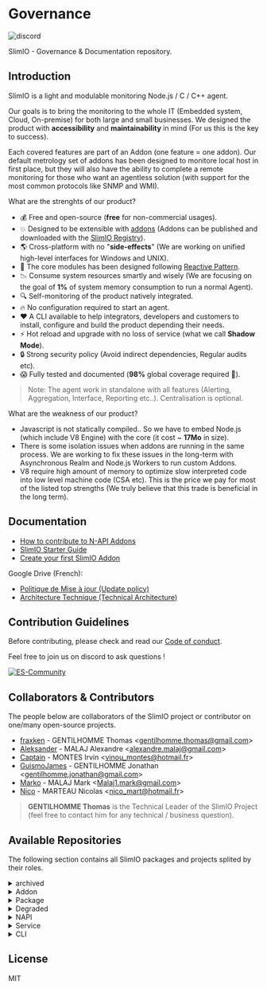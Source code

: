 # Governance
![discord](https://img.shields.io/discord/359783688403156994.svg?style=flat)

SlimIO - Governance &amp; Documentation repository.

## Introduction
SlimIO is a light and modulable monitoring Node.js / C / C++ agent. 

Our goals is to bring the monitoring to the whole IT (Embedded system, Cloud, On-premise) for both large and small businesses. We designed the product with **accessibility** and **maintainability** in mind (For us this is the key to success).

Each covered features are part of an Addon (one feature = one addon). Our default metrology set of addons has been designed to monitore local host in first place, but they will also have the ability to complete a remote monitoring for those who want an agentless solution (with support for the most common protocols like SNMP and WMI).

What are the strenghts of our product?

- 💰 Free and open-source (**free** for non-commercial usages).
- 💥 Designed to be extensible with [addons](https://github.com/SlimIO/addon) (Addons can be published and downloaded with the  [SlimIO Registry](https://github.com/SlimIO/Registry)).
- 🌎 Cross-platform with no "**side-effects**" (We are working on unified high-level interfaces for Windows and UNIX).
- 🚄 The core modules has been designed following [Reactive Pattern](https://en.wikipedia.org/wiki/Reactive_programming).
- 📉 Consume system resources smartly and wisely (We are focusing on the goal of **1%** of system memory consumption to run a normal Agent).
- 🔍 Self-monitoring of the product natively integrated.
- 🔥 No configuration required to start an agent.
- ❤️ A CLI available to help integrators, developers and customers to install, configure and build the product depending their needs.
- ⚡️ Hot reload and upgrade with no loss of service (what we call **Shadow Mode**).
- 🔒 Strong security policy (Avoid indirect dependencies, Regular audits etc).
- 😱 Fully tested and documented (**98%** global coverage required 💪).

> Note: The agent work in standalone with all features (Alerting, Aggregation, Interface, Reporting etc..). Centralisation is optional.

What are the weakness of our product?

- Javascript is not statically compiled.. So we have to embed Node.js (which include V8 Engine) with the core (it cost ~ **17Mo** in size).
- There is some isolation issues when addons are running in the same process. We are working to fix these issues in the long-term with Asynchronous Realm and Node.js Workers to run custom Addons.
- V8 require high amount of memory to optimize slow interpreted code into low level machine code (CSA etc). This is the price we pay for most of the listed top strengths (We truly believe that this trade is beneficial in the long term).

## Documentation
- [How to contribute to N-API Addons](./docs/native_addons.md)
- [SlimIO Starter Guide](./docs/get_started.md)
- [Create your first SlimIO Addon](./docs/first_addon.md)

Google Drive (French):
- [Politique de Mise à jour (Update policy)](https://docs.google.com/document/d/163Fb4HufSck27VW1ZWeEoDPPKGCnVKBo-6Zxbt2Bj64/edit?usp=sharing)
- [Architecture Technique (Technical Architecture)](https://docs.google.com/document/d/15e4z7Ev7ObohDWgZwGkd6PDq-cWtC54aUvPSP2finZw/edit?usp=sharing)

## Contribution Guidelines
Before contributing, please check and read our [Code of conduct](./COC_POLICY.md).

Feel free to join us on discord to ask questions !

[![ES-Community](https://discordapp.com/api/guilds/359783688403156994/embed.png?style=banner2)](https://discord.gg/YA87kR2)

## Collaborators & Contributors
The people below are collaborators of the SlimIO project or contributor on one/many open-source projects.

- [fraxken](https://github.com/fraxken) - GENTILHOMME Thomas &lt;gentilhomme.thomas@gmail.com&gt;
- [Aleksander](https://github.com/AlexandreMalaj) - MALAJ Alexandre &lt;alexandre.malaj@gmail.com&gt;
- [Captain](https://github.com/Captainfive) - MONTES Irvin &lt;vinou_montes@hotmail.fr&gt;
- [GuismoJames](https://www.linkedin.com/in/jgentilhomme/) - GENTILHOMME Jonathan &lt;gentilhomme.jonathan@gmail.com&gt;
- [Marko](https://github.com/Markobobby) - MALAJ Mark &lt;Malaj1.mark@gmail.com&gt;
- [Nico](https://github.com/Dafyh) - MARTEAU Nicolas &lt;nico_mart@hotmail.fr&gt;

> **GENTILHOMME Thomas** is the Technical Leader of the SlimIO Project (feel free to contact him for any technical / business question).

## Available Repositories
The following section contains all SlimIO packages and projects splited by their roles.

<details><summary>archived</summary>

TBC
- [AgentOld](https://github.com/SlimIO/AgentOld) - Old SlimIO Agent
- [Error](https://github.com/SlimIO/Error) - Slim.IO - Opinionated Error(s) handle/generator
- [levelmanager](https://github.com/SlimIO/levelmanager) - LevelDB (Database) - GUI Manager build with electron

</details>

<details><summary>Addon</summary>

SlimIO Addons
- [cpu-addon](https://github.com/SlimIO/cpu-addon) - SlimIO CPU Addon
- [Events](https://github.com/SlimIO/Events) - SlimIO - Events (Built-in Addon)
- [Gate](https://github.com/SlimIO/Gate) - Built-in Addon Gate
- [Socket](https://github.com/SlimIO/Socket) - Built-in Socket Addon
- [Alerting](https://github.com/SlimIO/Alerting) - SlimIO - Alerting Addon
- [Aggregator](https://github.com/SlimIO/Aggregator) - SlimIO - Metrics Aggregator Addon
- [cpu](https://github.com/SlimIO/cpu) - Windows & Unix Native Node.js binding - CPU Monitoring
- [ihm](https://github.com/SlimIO/ihm) - Agent IHM (Interface Homme Machine)
- [Prism](https://github.com/SlimIO/Prism) - Prism - Distribution Server Addon

</details>

<details><summary>Package</summary>

Classical 'npm' packages
- [Core](https://github.com/SlimIO/Core) - SlimIO Core
- [Config](https://github.com/SlimIO/Config) - SlimIO - Reactive and Safe JSON Configuration loader
- [Addon](https://github.com/SlimIO/Addon) - SlimIO Addon container
- [Utils](https://github.com/SlimIO/Utils) - SlimIO Utilities Functions
- [Scheduler](https://github.com/SlimIO/Scheduler) - SlimIO - Scheduler/Time Walk for Node.js
- [Config-Migration](https://github.com/SlimIO/Config-Migration) - SlimIO JSON Schema Migration (Payload Migration)
- [Mib-Parser](https://github.com/SlimIO/Mib-Parser) - Pure Asynchronous JavaScript (Node.JS) MIB Parser
- [is](https://github.com/SlimIO/is) - SlimIO IS - Node.js JavaScript Type checker 
- [Safe-emitter](https://github.com/SlimIO/Safe-emitter) - Safe Node.js EventEmitter designed for isolation
- [Units](https://github.com/SlimIO/Units) - SlimIO Metric Units
- [Arg-parser](https://github.com/SlimIO/Arg-parser) - SlimIO - Secure and reliable Node.js Argv Parser
- [Addon-Factory](https://github.com/SlimIO/Addon-Factory) - SlimIO - Factory to build Addon programmatically
- [Metrics](https://github.com/SlimIO/Metrics) - This package provide a developer interface to interact with Events Addon
- [Timer](https://github.com/SlimIO/Timer) - SlimIO - Node.js Driftless Interval Timer
- [Buffer-Schema](https://github.com/SlimIO/Buffer-Schema) - SlimIO Buffer Schema
- [Lazy](https://github.com/SlimIO/Lazy) - SlimIO Little lib to set Lazy Properties on JavaScript Objects!
- [Struct](https://github.com/SlimIO/Struct) - Node.js Schema Structure
- [Npm-registry](https://github.com/SlimIO/Npm-registry) - Node.js npm registry (GET) API with TypeScript def
- [Queue](https://github.com/SlimIO/Queue) - SlimIO - Queue Class designed for SlimIO Core
- [Nodejs-downloader](https://github.com/SlimIO/Nodejs-downloader) - SlimIO - Node.js binary and headers downloader
- [Tcp-Sdk](https://github.com/SlimIO/Tcp-Sdk) - SlimIO - TCP SDK to communicate in socket with the product
- [github](https://github.com/SlimIO/github) - Download and Extract Github repository 
- [ipc](https://github.com/SlimIO/ipc) - SlimIO - Node.js Inter Process Communication
- [lstree](https://github.com/SlimIO/lstree) - System Tree Printer as CLI (with a Node.js API)
- [unzipper](https://github.com/SlimIO/unzipper) - Node.js Modern Yauzl wrapper
- [OpenAPI](https://github.com/SlimIO/OpenAPI) - OpenAPI - Node.js Programmatically implementation (Spec Compliant)
- [Alert](https://github.com/SlimIO/Alert) - SlimIO Addon Alarms utilities
- [Immutable](https://github.com/SlimIO/Immutable) - SlimIO Immutable Static Objects and Values
- [Manifest](https://github.com/SlimIO/Manifest) - SlimIO Project Manifest (.TOML)
- [TimeMap](https://github.com/SlimIO/TimeMap) - ES6 Map-Like implementation with keys that have a defined timelife
- [Math](https://github.com/SlimIO/Math) - SlimIO - Node.js WebAssembly Metrology Math lib
- [sqlite-transaction](https://github.com/SlimIO/sqlite-transaction) - SQLite Transaction Manager for SlimIO events
- [Unit-testing](https://github.com/SlimIO/Unit-testing) - SlimIO - Unit testing framework (WIP)
- [psp](https://github.com/SlimIO/psp) - SlimIO - Project structure policy
- [jsdoc](https://github.com/SlimIO/jsdoc) - Blazing fast 🚀 JSDoc generator/parser
- [Registry-SDK](https://github.com/SlimIO/Registry-SDK) - Node.js SDK For the SlimIO Registry API
- [Desktop](https://github.com/SlimIO/Desktop) - SlimIO - Application bureautique pour les intégrateurs (Client lourd)
- [Pretty-JSON](https://github.com/SlimIO/Pretty-JSON) - Stdout JSON in your terminal
- [Async-cli-spinner](https://github.com/SlimIO/Async-cli-spinner) - Elegant Asynchronous Terminal (CLI) Spinner for Node.js
- [Bundler](https://github.com/SlimIO/Bundler) - SlimIO Archive (Addon & Core) Bundler
- [Iterator](https://github.com/SlimIO/Iterator) - Iterators Utils
- [Blog](https://github.com/SlimIO/Blog) - SlimIO Blog
- [arg-checker](https://github.com/SlimIO/arg-checker) - SlimIO Argument Checker
- [Lock](https://github.com/SlimIO/Lock) - SlimIO Node.js Semaphore for async/await
- [MySQL](https://github.com/SlimIO/MySQL) - MySQL addon
- [pretty-stack](https://github.com/SlimIO/pretty-stack) - Pretty Stack Trace to stdout in TTY
- [FSC](https://github.com/SlimIO/FSC) - Slimio - FSC (File System Controller)
- [logger](https://github.com/SlimIO/logger) - SlimIO Sonic Logger
- [Grapher](https://github.com/SlimIO/Grapher) - 
- [wcwidth](https://github.com/SlimIO/wcwidth) - Port of C's wcwidth() and wcswidth()
- [Profiles](https://github.com/SlimIO/Profiles) - SlimIO - Addon Profiles Manager
- [Tarball](https://github.com/SlimIO/Tarball) - SlimIO archive (for addons and modules) tarball packer/extractor.

</details>

<details><summary>Degraded</summary>

Projects that are not matching our psp policies
- [Eslint-config](https://github.com/SlimIO/Eslint-config) - SlimIO ESLint configuration
- [tsd](https://github.com/SlimIO/tsd) - TypeScript definitions for SlimIO projects

</details>

<details><summary>NAPI</summary>

Node.js Native bindings writted in C/C++
- [Winni](https://github.com/SlimIO/Winni) - Windows Network Interfaces - Node.js low-level binding
- [Windrive](https://github.com/SlimIO/Windrive) - Windows Drive (disk) & Devices - Node.js low level binding
- [Winelog](https://github.com/SlimIO/Winelog) - Windows Events log reader - Node.JS low-level binding
- [Winservices](https://github.com/SlimIO/Winservices) - Windows Services - Node.js low level binding
- [Winmem](https://github.com/SlimIO/Winmem) - Windows Memory - Node.js low level binding
- [Nixni](https://github.com/SlimIO/Nixni) - UNIX Network Interfaces - Node.JS low level binding
- [Nixmem](https://github.com/SlimIO/Nixmem) - UNIX Memory - Node.js low level binding
- [Micro](https://github.com/SlimIO/Micro) - NodeJS C NAPI low level binding to get high resolution timestamp (in microseconds)
- [Nixfs](https://github.com/SlimIO/Nixfs) - UNIX File System - Node.js low-level binding
- [Nixdevices](https://github.com/SlimIO/Nixdevices) - UNIX System Devices - NodeJS low level binding
- [Nixproc](https://github.com/SlimIO/Nixproc) - Node.js - N-API Binding
- [pam](https://github.com/SlimIO/pam) - Node.js N-API binding for Linux pam Authentication

</details>

<details><summary>Service</summary>

Web API projects
- [Agent](https://github.com/SlimIO/Agent) - SlimIO Agent
- [Registry](https://github.com/SlimIO/Registry) - SlimIO - Addon registry
- [N-API-CI](https://github.com/SlimIO/N-API-CI) - Node.js N-API CI Server
- [Discord-Bot](https://github.com/SlimIO/Discord-Bot) - DiscordBot allow management of the notifications to avoid spam (greenkeeper, snyk, trello, drive ...)
- [Dependency-Analyser](https://github.com/SlimIO/Dependency-Analyser) - SlimIO - Dependency Analyser (Draw a network of all SlimIO Projects)
- [Gource-view](https://github.com/SlimIO/Gource-view) - Gource Generator for SlimIO (And any github organization)

</details>

<details><summary>CLI</summary>

Command Line Interface packages/projects
- [Generator](https://github.com/SlimIO/Generator) - SlimIO - Project & Addons Generator
- [CLI](https://github.com/SlimIO/CLI) - SlimIO - CLI (Command Line Interface)
- [documentation](https://github.com/SlimIO/documentation) - SlimIO Documentation Generator
- [Markdown-Dependencies](https://github.com/SlimIO/Markdown-Dependencies) - Create/Update the Dependencies section in README.md
- [Sync](https://github.com/SlimIO/Sync) - SlimIO Synchronizer - Pull, Update and track Node.js projects state (outdated, psp policies...)

</details>

## License
MIT
